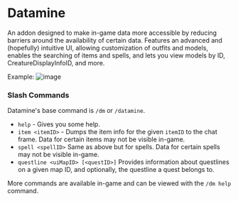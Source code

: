 # Datamine

An addon designed to make in-game data more accessible by reducing barriers around the availability of certain data. Features an advanced and (hopefully) intuitive UI, allowing customization of outfits and models, enables the searching of items and spells, and lets you view models by ID, CreatureDisplayInfoID, and more.

Example:
![image](https://github.com/Ghostopheles/Datamine/assets/10636803/ef439691-0d64-49a5-918f-bc980cafffce)

### Slash Commands

Datamine's base command is `/dm` or `/datamine`.

- `help` - Gives you some help.
- `item <itemID>` - Dumps the item info for the given `itemID` to the chat frame. Data for certain items may not be visible in-game.
- `spell <spellID>` Same as above but for spells. Data for certain spells may not be visible in-game.
- `questline <uiMapID> [<questID>]` Provides information about questlines on a given map ID, and optionally, the questline a quest belongs to.

More commands are available in-game and can be viewed with the `/dm help` command.
